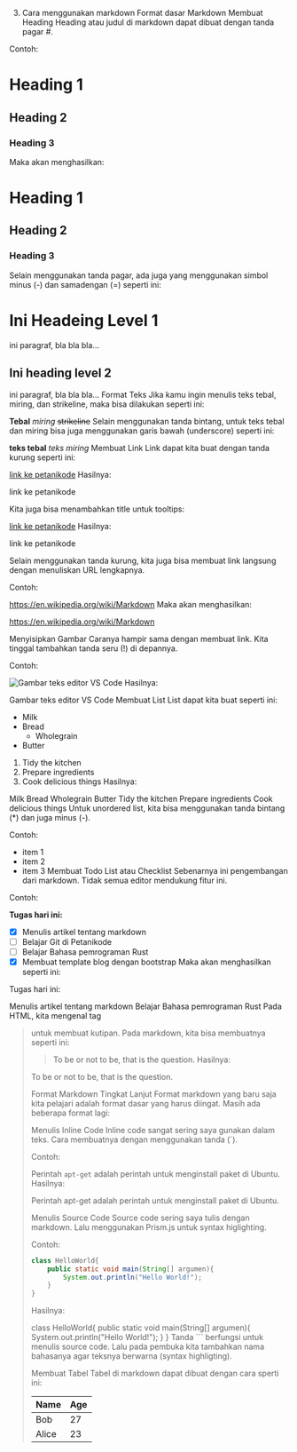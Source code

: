 3. Cara menggunakan markdown
   Format dasar Markdown
   Membuat Heading
Heading atau judul di markdown dapat dibuat dengan tanda pagar #.

Contoh:

# Heading 1
## Heading 2
### Heading 3
Maka akan menghasilkan:

<h1>Heading 1</h1>
<h2>Heading 2</h2>
<h3>Heading 3</h3>
Selain menggunakan tanda pagar, ada juga yang menggunakan simbol minus (-) dan samadengan (=) seperti ini:

Ini Headeing Level 1
====================

ini paragraf, bla bla bla...

Ini heading level 2
-------------------

ini paragraf, bla bla bla...
Format Teks
Jika kamu ingin menulis teks tebal, miring, dan strikeline, maka bisa dilakukan seperti ini:

**Tebal**
*miring*
~~strikeline~~
Selain menggunakan tanda bintang, untuk teks tebal dan miring bisa juga menggunakan garis bawah (underscore) seperti ini:

__teks tebal__
_teks miring_
Membuat Link
Link dapat kita buat dengan tanda kurung seperti ini:

[link ke petanikode](https://www.petanikode.com/)
Hasilnya:

link ke petanikode

Kita juga bisa menambahkan title untuk tooltips:

[link ke petanikode](https://www.petanikode.com/ "Pergi ke petanikode.com")
Hasilnya:

link ke petanikode

Selain menggunakan tanda kurung, kita juga bisa membuat link langsung dengan menuliskan URL lengkapnya.

Contoh:

https://en.wikipedia.org/wiki/Markdown
Maka akan menghasilkan:

https://en.wikipedia.org/wiki/Markdown

Menyisipkan Gambar
Caranya hampir sama dengan membuat link. Kita tinggal tambahkan tanda seru (!) di depannya.

Contoh:

![Gambar teks editor VS Code](https://www.petanikode.com/img/markdown/markdown-vscode.png)
Hasilnya:

Gambar teks editor VS Code
Membuat List
List dapat kita buat seperti ini:

* Milk
* Bread
    * Wholegrain
* Butter


1. Tidy the kitchen
2. Prepare ingredients
3. Cook delicious things
Hasilnya:

Milk
Bread
Wholegrain
Butter
Tidy the kitchen
Prepare ingredients
Cook delicious things
Untuk unordered list, kita bisa menggunakan tanda bintang (*) dan juga minus (-).

Contoh:

- item 1
- item 2
- item 3
Membuat Todo List atau Checklist
Sebenarnya ini pengembangan dari markdown. Tidak semua editor mendukung fitur ini.

Contoh:

**Tugas hari ini:**

- [x] Menulis artikel tentang markdown
- [ ] Belajar Git di Petanikode
- [ ] Belajar Bahasa pemrograman Rust
- [x] Membuat template blog dengan bootstrap
Maka akan menghasilkan seperti ini:

Tugas hari ini:

 Menulis artikel tentang markdown
 Belajar Bahasa pemrograman Rust
Pada HTML, kita mengenal tag <blockquote> untuk membuat kutipan. Pada markdown, kita bisa membuatnya seperti ini:

> To be or not to be, that is the question.
Hasilnya:

To be or not to be, that is the question.

Format Markdown Tingkat Lanjut
Format markdown yang baru saja kita pelajari adalah format dasar yang harus diingat. Masih ada beberapa format lagi:

Menulis Inline Code
Inline code sangat sering saya gunakan dalam teks. Cara membuatnya dengan menggunakan tanda (`).

Contoh:

Perintah `apt-get` adalah perintah untuk menginstall paket di Ubuntu.
Hasilnya:

Perintah apt-get adalah perintah untuk menginstall paket di Ubuntu.

Menulis Source Code
Source code sering saya tulis dengan markdown. Lalu menggunakan Prism.js untuk syntax higlighting.

Contoh:

```java
class HelloWorld{
    public static void main(String[] argumen){
        System.out.println("Hello World!");
    }
}
```
Hasilnya:

class HelloWorld{
    public static void main(String[] argumen){
        System.out.println("Hello World!");
    }
}
Tanda ``` berfungsi untuk menulis source code. Lalu pada pembuka kita tambahkan nama bahasanya agar teksnya berwarna (syntax highligting).

Membuat Tabel
Tabel di markdown dapat dibuat dengan cara sperti ini:

| Name  | Age |
| ----- | --- |
| Bob   | 27  |
| Alice | 23  |
